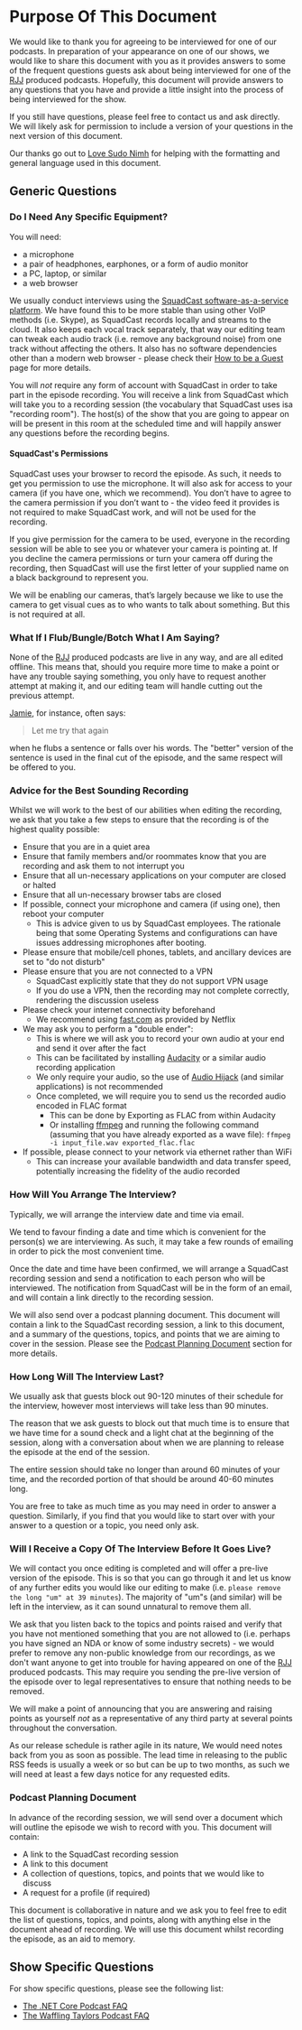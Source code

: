 # Purpose Of This Document

We would like to thank you for agreeing to be interviewed for one of our podcasts. In preparation of your appearance on one of our shows, we would like to share this document with you as it provides answers to some of the frequent questions guests ask about being interviewed for one of the [RJJ](https://rjj-software.co.uk) produced podcasts. Hopefully, this document will provide answers to any questions that you have and provide a little insight into the process of being interviewed for the show.

If you still have questions, please feel free to contact us and ask directly. We will likely ask for permission to include a version of your questions in the next version of this document.

Our thanks go out to [Love Sudo Nimh](https://twitter.com/joseyhowarth) for helping with the formatting and general language used in this document.

## Generic Questions

### Do I Need Any Specific Equipment?

You will need:

- a microphone
- a pair of headphones, earphones, or a form of audio monitor
- a PC, laptop, or similar
- a web browser

We usually conduct interviews using the [SquadCast software-as-a-service platform](https://squadcast.fm/). We have found this to be more stable than using other VoIP methods (i.e. Skype), as SquadCast records locally and streams to the cloud. It also keeps each vocal track separately, that way our editing team can tweak each audio track (i.e. remove any background noise) from one track without affecting the others. It also has no software dependencies other than a modern web browser - please check their [How to be a Guest](https://squadcast.fm/guest/) page for more details.

You will _not_ require any form of account with SquadCast in order to take part in the episode recording. You will receive a link from SquadCast which will take you to a recording session (the vocabulary that SquadCast uses isa "recording room"). The host(s) of the show that you are going to appear on will be present in this room at the scheduled time and will happily answer any questions before the recording begins.

#### SquadCast's Permissions

SquadCast uses your browser to record the episode. As such, it needs to get you permission to use the microphone. It will also ask for access to your camera (if you have one, which we recommend). You don’t have to agree to the camera permission if you don’t want to - the video feed it provides is not required to make SquadCast work, and will not be used for the recording.

If you give permission for the camera to be used, everyone in the recording session will be able to see you or whatever your camera is pointing at. If you decline the camera permissions or turn your camera off during the recording, then SquadCast will use the first letter of your supplied name on a black background to represent you.

We will be enabling our cameras, that’s largely because we like to use the camera to get visual cues as to who wants to talk about something. But this is not required at all.

### What If I Flub/Bungle/Botch What I Am Saying?

None of the [RJJ](https://rjj-software.co.uk) produced podcasts are live in any way, and are all edited offline. This means that, should you require more time to make a point or have any trouble saying something, you only have to request another attempt at making it, and our editing team will handle cutting out the previous attempt.

[Jamie](https://twitter.com/podcasterjay), for instance, often says:

> Let me try that again

when he flubs a sentence or falls over his words. The "better" version of the sentence is used in the final cut of the episode, and the same respect will be offered to you.

### Advice for the Best Sounding Recording

Whilst we will work to the best of our abilities when editing the recording, we ask that you take a few steps to ensure that the recording is of the highest quality possible:

- Ensure that you are in a quiet area
- Ensure that family members and/or roommates know that you are recording and ask them to not interrupt you
- Ensure that all un-necessary applications on your computer are closed or halted
- Ensure that all un-necessary browser tabs are closed
- If possible, connect your microphone and camera (if using one), then reboot your computer
  - This is advice given to us by SquadCast employees. The rationale being that some Operating Systems and configurations can have issues addressing microphones after booting.
- Please ensure that mobile/cell phones, tablets, and ancillary devices are set to "do not disturb"
- Please ensure that you are not connected to a VPN
  - SquadCast explicitly state that they do not support VPN usage
  - If you do use a VPN, then the recording may not complete correctly, rendering the discussion useless
- Please check your internet connectivity beforehand
  - We recommend using [fast.com](https://fast.com) as provided by Netflix
- We may ask you to perform a "double ender":
  - This is where we will ask you to record your own audio at your end and send it over after the fact
  - This can be facilitated by installing [Audacity](https://www.audacityteam.org/) or a similar audio recording application
  - We only require your audio, so the use of [Audio Hijack](https://rogueamoeba.com/audiohijack/) (and similar applications) is not recommended
  - Once completed, we will require you to send us the recorded audio encoded in FLAC format
    - This can be done by Exporting as FLAC from within Audacity
    - Or installing [ffmpeg](https://www.ffmpeg.org/) and running the following command (assuming that you have already exported as a wave file): `ffmpeg -i input_file.wav exported_flac.flac`
- If possible, please connect to your network via ethernet rather than WiFi
  - This can increase your available bandwidth and data transfer speed, potentially increasing the fidelity of the audio recorded

### How Will You Arrange The Interview?

Typically, we will arrange the interview date and time via email.

We tend to favour finding a date and time which is convenient for the person(s) we are interviewing. As such, it may take a few rounds of emailing in order to pick the most convenient time.

Once the date and time have been confirmed, we will arrange a SquadCast recording session and send a notification to each person who will be interviewed. The notification from SquadCast will be in the form of an email, and will contain a link directly to the recording session.

We will also send over a podcast planning document. This document will contain a link to the SquadCast recording session, a link to this document, and a summary of the questions, topics, and points that we are aiming to cover in the session. Please see the [Podcast Planning Document](#podcast-planning-document) section for more details.

### How Long Will The Interview Last?

We usually ask that guests block out 90-120 minutes of their schedule for the interview, however most interviews will take less than 90 minutes.

The reason that we ask guests to block out that much time is to ensure that we have time for a sound check and a light chat at the beginning of the session, along with a conversation about when we are planning to release the episode at the end of the session.

The entire session should take no longer than around 60 minutes of your time, and the recorded portion of that should be around 40-60 minutes long.

You are free to take as much time as you may need in order to answer a question. Similarly, if you find that you would like to start over with your answer to a question or a topic, you need only ask.

### Will I Receive a Copy Of The Interview Before It Goes Live?

We will contact you once editing is completed and will offer a pre-live version of the episode. This is so that you can go through it and let us know of any further edits you would like our editing to make (i.e. `please remove the long "um" at 39 minutes`). The majority of "um"s (and similar) will be left in the interview, as it can sound unnatural to remove them all.

We ask that you listen back to the topics and points raised and verify that you have not mentioned something that you are not allowed to (i.e. perhaps you have signed an NDA or know of some industry secrets) - we would prefer to remove any non-public knowledge from our recordings, as we don't want anyone to get into trouble for having appeared on one of the [RJJ](https://rjj-software.co.uk) produced podcasts. This may require you sending the pre-live version of the episode over to legal representatives to ensure that nothing needs to be removed.

We will make a point of announcing that you are answering and raising points as yourself _not_ as a representative of any third party at several points throughout the conversation.

As our release schedule is rather agile in its nature, We would need notes back from you as soon as possible. The lead time in releasing to the public RSS feeds is usually a week or so but can be up to two months, as such we will need at least a few days notice for any requested edits.

### Podcast Planning Document

In advance of the recording session, we will send over a document which will outline the episode we wish to record with you. This document will contain:

- A link to the SquadCast recording session
- A link to this document
- A collection of questions, topics, and points that we would like to discuss
- A request for a profile (if required)

This document is collaborative in nature and we ask you to feel free to edit the list of questions, topics, and points, along with anything else in the document ahead of recording. We will use this document whilst recording the episode, as an aid to memory.

## Show Specific Questions

For show specific questions, please see the following list:

- [The .NET Core Podcast FAQ](show-specifics\dotnetcore.md)
- [The Waffling Taylors Podcast FAQ](show-specifics\wafflingtaylors.md)
